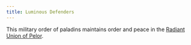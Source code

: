 ```yaml
---
title: Luminous Defenders
---
```


This military order of paladins maintains order and peace in the [Radiant Union of Pelor](../locales/rup).
